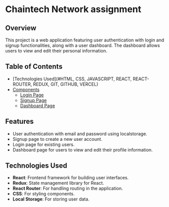# Chaintech Network assignment

## Overview
This project is a web application featuring user authentication with login and signup functionalities, along with a user dashboard. The dashboard allows users to view and edit their personal information.

## Table of Contents
- [Technologies Used](#HTML, CSS, JAVASCRIPT, REACT, REACT-ROUTER, REDUX, GIT, GITHUB, VERCEL)
- [Components](#components)
  - [Login Page](https://chaintech-network-assignment-ten.vercel.app/login)
  - [Signup Page](https://chaintech-network-assignment-ten.vercel.app/signup)
  - [Dashboard Page](https://chaintech-network-assignment-ten.vercel.app/)

## Features
- User authentication with email and password using localstorage.
- Signup page to create a new user account.
- Login page for existing users.
- Dashboard page for users to view and edit their profile information.

## Technologies Used
- **React**: Frontend framework for building user interfaces.
- **Redux**: State management library for React.
- **React Router**: For handling routing in the application.
- **CSS**: For styling components.
- **Local Storage**: For storing user data.

